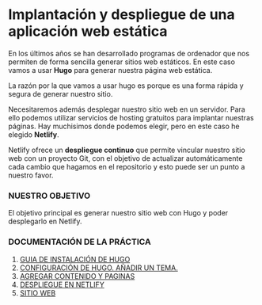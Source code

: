# Implantación y despliegue de una aplicación web estática

En los últimos años se han desarrollado programas de ordenador que nos permiten de forma sencilla generar sitios web estáticos. En este caso vamos a usar **Hugo** para generar nuestra página web estática. 

La razón por la que vamos a usar hugo es porque es una forma rápida y segura de generar nuestro sitio. 

Necesitaremos además desplegar nuestro sitio web en un servidor. Para ello podemos utilizar servicios de hosting gratuitos para implantar nuestras páginas. Hay muchisimos donde podemos elegir, pero en este caso he elegido **Netlify**. 

Netlify ofrece un **despliegue continuo** que permite vincular nuestro sitio web con un proyecto Git, con el objetivo de actualizar automáticamente cada cambio que hagamos en el repositorio y esto puede ser un punto a nuestro favor.

### NUESTRO OBJETIVO 

El objetivo principal es generar nuestro sitio web con Hugo y poder desplegarlo en Netlify.

### DOCUMENTACIÓN DE LA PRÁCTICA

1. [GUIA DE INSTALACIÓN DE HUGO](https://github.com/CeliaGMqrz/gen_pagina_estatica_hugo/blob/main/guia_instalacion_hugo.md)
2. [CONFIGURACIÓN DE HUGO. AÑADIR UN TEMA.](https://github.com/CeliaGMqrz/gen_pagina_estatica_hugo/blob/main/configuracion_hugo_temas_contenido.md)
3. [AGREGAR CONTENIDO Y PAGINAS](https://github.com/CeliaGMqrz/gen_pagina_estatica_hugo/blob/main/agregar_contenido_hugo.md)
4. [DESPLIEGUE EN NETLIFY](https://github.com/CeliaGMqrz/gen_pagina_estatica_hugo/blob/main/despliegue_netlify.md)
5. [SITIO WEB](https://unbitdeinformacioncadadia.netlify.app/)